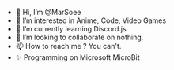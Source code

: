 - 👋 Hi, I’m @MarSoee
- 👀 I’m interested in Anime, Code, Video Games
- 🌱 I’m currently learning Discord.js
- 💞️ I’m looking to collaborate on nothing.
- 📫 How to reach me ? You can't.
- ✨ Programming on Microsoft MicroBit

<!---
MarSoee/MarSoee is a ✨ special ✨ repository because its `README.md` (this file) appears on your GitHub profile.
You can click the Preview link to take a look at your changes.
--->
